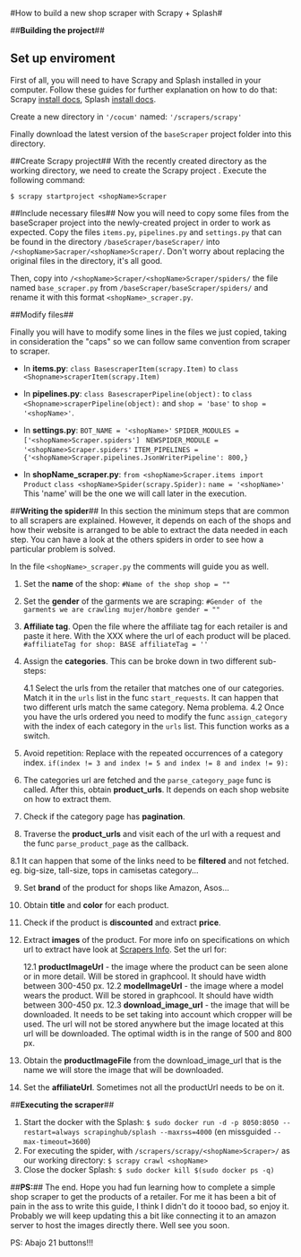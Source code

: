 ﻿#How to build a new shop scraper with Scrapy + Splash#


##**Building the project**##


## Set up enviroment ##
First of all, you will need to have Scrapy and Splash installed in your computer. Follow these guides for further explanation on how to do that: Scrapy [install docs](https://doc.scrapy.org/en/latest/intro/install.html), Splash [ install docs](https://github.com/scrapy-plugins/scrapy-splash).

Create a new directory in `'/cocum'`  named: `'/scrapers/scrapy'`

Finally download the latest version of the `baseScraper` project folder into this directory.

##Create Scrapy project##
With the recently created directory as the working directory, we need to create the Scrapy project . Execute the following command: 

    $ scrapy startproject <shopName>Scraper
 
##Include necessary files##
Now you will need to copy some files from the baseScraper project into the newly-created project in order to work as expected. Copy the files `items.py`, `pipelines.py` and `settings.py` that can be found in the directory `/baseScraper/baseScraper/` into  `/<shopName>Sacraper/<shopName>Scraper/`. Don't worry about replacing the original files in the directory, it's all good. 

Then, copy into `/<shopName>Scraper/<shopName>Scraper/spiders/` the file named `base_scraper.py` from `/baseScraper/baseScraper/spiders/` and rename it with this format `<shopName>_scraper.py`.

##Modify files##

Finally you will have to modify some lines in the files we just copied, taking in consideration the "caps" so we can follow same convention from scraper to scraper.

 - In **items.py**:
 `class BasescraperItem(scrapy.Item)` to `class <Shopname>scraperItem(scrapy.Item)`
 
 - In **pipelines.py**:
 `class BasescraperPipeline(object):` to `class <Shopname>scraperPipeline(object):` and `shop = 'base'` to `shop = '<shopName>'`. 
 
 - In **settings.py**:
 `BOT_NAME = '<shopName>'`
 `SPIDER_MODULES = ['<shopName>Scraper.spiders'] ` 
`NEWSPIDER_MODULE = '<shopName>Scraper.spiders'`
`ITEM_PIPELINES = {'<shopName>Scraper.pipelines.JsonWriterPipeline': 800,}`
 - In **shopName_scraper.py**:
 `from <shopName>Scraper.items import Product`
 `class <shopName>Spider(scrapy.Spider):`
 `name = '<shopName>'`
 This 'name' will be the one we will call later in the execution.



##**Writing the spider**##
In this section the minimum steps that are common to all scrapers are explained. However, it depends on each of the shops and how their website is arranged to be able to extract the data needed in each step. You can have a look at the others spiders in order to see how a particular problem is solved.

In the file `<shopName>_scraper.py` the comments will guide you as well.

 1. Set the **name** of the shop:
 `#Name of the shop
    shop = ""`
 
 2. Set the **gender** of the garments we are scraping:
 `#Gender of the garments we are crawling mujer/hombre
    gender = ""`
  
 3. **Affiliate tag**. Open the file where the affiliate tag for each retailer is and paste it here. With the XXX where the url of each product will be placed.
 `#affiliateTag for shop: BASE
    affiliateTag = ''`
  
  
 4. Assign the **categories**. This can be broke down in two different sub-steps:
	  
	4.1 Select the urls from the retailer that matches one of our categories. Match it in the `urls` list in the func `start_requests`. It can happen that two different urls match the same category. Nema problema.
	4.2 Once you have the urls ordered you need to modify the func `assign_category` with the index of each category in the `urls` list. This function works as a switch.

 5. Avoid repetition: Replace with the repeated occurrences of a category index.
 `if(index != 3 and index != 5 and index != 8 and index != 9):`
 
 6. The categories url are fetched and the `parse_category_page` func is called. After this, obtain **product_urls**. It depends on each shop website on how to extract them.
 
 7. Check if the category page has **pagination**.
 
 8. Traverse the **product_urls** and visit each of the url with a request and the func `parse_product_page` as the callback.

 8.1 It can happen that some of the links need to be **filtered** and not fetched. eg. big-size, tall-size, tops in camisetas category...

 9. Set **brand** of the product for shops like Amazon, Asos...
 
 10. Obtain **title** and **color** for each product.
 
 11. Check if the product is **discounted** and extract **price**.
 
 12. Extract **images** of the product. For more info on specifications on which url to extract have look at [Scrapers Info](https://github.com/hecforga/cocum/blob/master/scrapers/SCRAPERS_INFO.md). Set the url for:

	 12.1 **productImageUrl** - the image where the product can be seen alone or in more detail. Will be stored in graphcool. It should have width between 300-450 px.
	 12.2 **modelImageUrl** - the image where a model wears the product. Will be stored in graphcool. It should have width between 300-450 px.
	 12.3 **download_image_url** - the image that will be downloaded. It needs to be set taking into account which cropper will be used. The url will not be stored anywhere but the image located at this url will be downloaded. The optimal width is in the range of 500 and 800 px.

 13. Obtain the **productImageFile**  from the download_image_url that is the name we will store the image that will be downloaded.
 14. Set the **affiliateUrl**. Sometimes not all the productUrl needs to be on it.

##**Executing the scraper**##
1. Start the docker with the Splash:
`$ sudo docker run -d -p 8050:8050 --restart=always scrapinghub/splash --maxrss=4000` (en missguided `--max-timeout=3600`)
2. For executing the spider, with `/scrapers/scrapy/<shopName>Scraper>/` as our working directory:
`$ scrapy crawl <shopName>`
3. Close the docker Splash:
`$ sudo docker kill $(sudo docker ps -q)`

##**PS:**##
The end. Hope you had fun learning how to complete a simple shop scraper to get the products of a retailer. For me it has been a bit of pain in the ass to write this guide, I think I didn't do it toooo bad, so enjoy it. Probably we will keep updating this a bit like connecting it to an amazon server to host the images directly there. Well see you soon. 



PS:
Abajo 21 buttons!!! 


 

